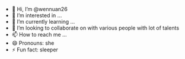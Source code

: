 - 👋 Hi, I’m @wennuan26
- 👀 I’m interested in ...
- 🌱 I’m currently learning ...
- 💞️ I’m looking to collaborate on with various people with lot of talents 
- 📫 How to reach me ...
- 😄 Pronouns: she
- ⚡ Fun fact: sleeper

<!---
wennuan26/wennuan26 is a ✨ special ✨ repository because its `README.md` (this file) appears on your GitHub profile.
You can click the Preview link to take a look at your changes.
--->
